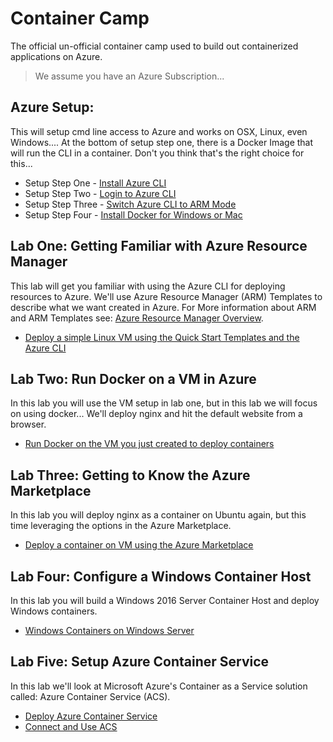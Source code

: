 # Container Camp #
The official un-official container camp used to build out containerized applications on Azure.

> We assume you have an Azure Subscription...

## Azure Setup:  ##
This will setup cmd line access to Azure and works on OSX, Linux, even Windows.... At the bottom of setup step one, there is a Docker Image that will run the CLI in a container. Don't you think that's the right choice for this...

* Setup Step One 	- [Install Azure CLI](setup/xplat-cli-install.md)
* Setup Step Two 	- [Login to Azure CLI](setup/xplat-cli-login.md)
* Setup Step Three 	- [Switch Azure CLI to ARM Mode](setup/xplat-cli-arm.md)
* Setup Step Four	- [Install Docker for Windows or Mac](https://www.docker.com/)

## Lab One: Getting Familiar with Azure Resource Manager ##
This lab will get you familiar with using the Azure CLI for deploying resources to Azure. We'll use Azure Resource Manager (ARM) Templates to describe what we want created in Azure. For More information about ARM and ARM Templates see: [Azure Resource Manager Overview](labone/arm-overview.md).

* [Deploy a simple Linux VM using the Quick Start Templates and the Azure CLI](labone/deploy-simple-linux.md)

## Lab Two: Run Docker on a VM in Azure ##
In this lab you will use the VM setup in lab one, but in this lab we will focus on using docker... We'll deploy nginx and hit the default website from a browser.

* [Run Docker on the VM you just created to deploy containers](labtwo/deploy-docker-vm.md)

## Lab Three: Getting to Know the Azure Marketplace
In this lab you will deploy nginx as a container on Ubuntu again, but this time leveraging the options in the Azure Marketplace.

* [Deploy a container on VM using the Azure Marketplace](labthree/azure-marketplace.md)

## Lab Four: Configure a Windows Container Host ##
In this lab you will build a Windows 2016 Server Container Host and deploy Windows containers.

* [Windows Containers on Windows Server](labfour/windows-containers.md)

## Lab Five: Setup Azure Container Service ##
In this lab we'll look at Microsoft Azure's Container as a Service solution called: Azure Container Service (ACS).

* [Deploy Azure Container Service](labfive/deploy-acs.md)
* [Connect and Use ACS](labfive/connect-acs.md)